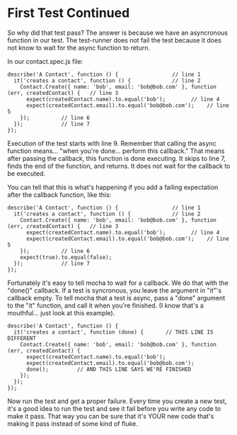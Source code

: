 # First Test Continued

So why did that test pass?  The answer is because we have an asyncronous function in our test.  The test-runner does not fail the test because it does not know to wait for the async function to return.

In our contact.spec.js file:
```
describe('A Contact', function () {                 // line 1
  it('creates a contact', function () {             // line 2
    Contact.Create({ name: 'bob', email: 'bob@bob.com' }, function (err, createdContact) {   // line 3
      expect(createdContact.name).to.equal('bob');        // line 4
      expect(createdContact.email).to.equal('bob@bob.com');    // line 5
    });          // line 6
  });            // line 7
});
```

Execution of the test starts with line 9.  Remember that calling the async function means... "when you're done... perform this callback."  That means after passing the callback, this function is done executing.  It skips to line 7, finds the end of the function, and returns.  It does not wait for the callback to be executed.

You can tell that this is what's happening if you add a failing expectation after the callback function, like this:
```
describe('A Contact', function () {                 // line 1
  it('creates a contact', function () {             // line 2
    Contact.Create({ name: 'bob', email: 'bob@bob.com' }, function (err, createdContact) {   // line 3
      expect(createdContact.name).to.equal('bob');        // line 4
      expect(createdContact.email).to.equal('bob@bob.com');    // line 5
    });          // line 6
    expect(true).to.equal(false);
  });            // line 7
});
```

Fortunately it's easy to tell mocha to wait for a callback. We do that with the "done()" callback.  If a test is syncronous, you leave the argument in "it"'s callback empty.  To tell mocha that a test is async, pass a "done" argument to the "it" function, and call it when you're finished.  (I know that's a mouthful... just look at this example).
```
describe('A Contact', function () {
  it('creates a contact', function (done) {       // THIS LINE IS DIFFERENT
    Contact.Create({ name: 'bob', email: 'bob@bob.com' }, function (err, createdContact) {
      expect(createdContact.name).to.equal('bob');
      expect(createdContact.email).to.equal('bob@bob.com');
      done();         // AND THIS LINE SAYS WE'RE FINISHED
    });
  });
});
```

Now run the test and get a proper failure.  Every time you create a new test, it's a good idea to run the test and see it fail before you write any code to make it pass.  That way you can be sure that it's YOUR new code that's making it pass instead of some kind of fluke.